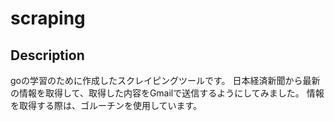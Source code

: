 # scraping

## Description
goの学習のために作成したスクレイピングツールです。
日本経済新聞から最新の情報を取得して、取得した内容をGmailで送信するようにしてみました。
情報を取得する際は、ゴルーチンを使用しています。
